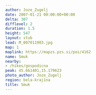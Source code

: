 ```yaml
---
author: Joze_Zugelj
date: 2007-01-21 00:00:00+00:00
delta: 307
difflevel: 2
duration: 1.5
height: 547
layout: stub
lead: M_007011903.jpg
map: 1
maplink: https://mapzs.pzs.si/poi/4162
name: Smuk
nearby:
- /hikes/gospodicna
peak: 45.661401,15.179623
photo_author: Joze_Zugelj
region: bela-krajina
title: Smuk
---
```

